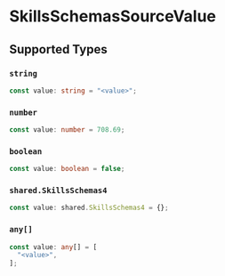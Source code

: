 # SkillsSchemasSourceValue


## Supported Types

### `string`

```typescript
const value: string = "<value>";
```

### `number`

```typescript
const value: number = 708.69;
```

### `boolean`

```typescript
const value: boolean = false;
```

### `shared.SkillsSchemas4`

```typescript
const value: shared.SkillsSchemas4 = {};
```

### `any[]`

```typescript
const value: any[] = [
  "<value>",
];
```

